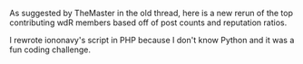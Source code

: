As suggested by TheMaster in the old thread, here is a new rerun of the 
top contributing wdR members based off of post counts and reputation 
ratios.
 
I rewrote iononavy's script in PHP because I don't know Python and it 
was a fun coding challenge.

